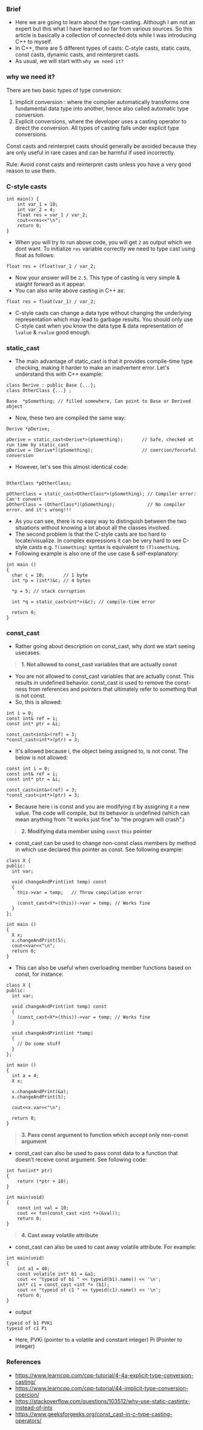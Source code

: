 ### Brief
- Here we are going to learn about the type-casting. Although I am not an expert but this what I have learned so far from various sources. So this article is basically a collection of connected dots while I was introducing C++ to myself.
- In C++, there are 5 different types of casts: C-style casts, static casts, const casts, dynamic casts, and reinterpret casts.
- As usual, we will start with `why we need it?`
### why we need it?
There are two basic types of type conversion: 
  1. Implicit conversion : where the compiler automatically transforms one fundamental data type into another, hence also called automatic type conversion.
  2. Explicit conversions, where the developer uses a casting operator to direct the conversion.
All types of casting falls under explicit type conversions.



Const casts and reinterpret casts should generally be avoided because they are only useful in rare cases and can be harmful if used incorrectly.

Rule: Avoid const casts and reinterpret casts unless you have a very good reason to use them.


### C-style casts
```
int main() { 
    int var_1 = 10;
    int var_2 = 4;
    float res = var_1 / var_2;
    cout<<res<<"\n";
    return 0; 
}
```
- When you will try to run above code, you will get `2` as output which we dont want. To initialize `res` variable correctly we need to type cast using float as follows:
```
float res = (float)var_1 / var_2;
```
- Now your answer will be `2.5`. This type of casting is very simple & staight forward as it appear.
- You can also write above casting in C++ as:
```
float res = float(var_1) / var_2;
```
- C-style casts can change a data type without changing the underlying representation which may lead to garbage results. You should only use C-style cast when you know the data type & data representation of `lvalue` & `rvalue` good enough.

### static_cast
- The main advantage of static_cast is that it provides compile-time type checking, making it harder to make an inadvertent error. Let's understand this with C++ example:
```
class Derive : public Base {...};
class OtherClass {...} ;

Base  *pSomething; // filled somewhere, Can point to Base or Derived object
```
- Now, these two are compiled the same way:
```
Derive *pDerive;

pDerive = static_cast<Derive*>(pSomething);       // Safe, checked at run time by static_cast
pDerive = (Derive*)(pSomething);                  // coercion/forceful conversion
```
- However, let's see this almost identical code:
```

OtherClass *pOtherClass;

pOtherClass = static_cast<OtherClass*>(pSomething); // Compiler error: Can't convert
pOtherClass = (OtherClass*)(pSomething);            // No compiler error. and it's wrong!!!
```
- As you can see, there is no easy way to distinguish between the two situations without knowing a lot about all the classes involved.
- The second problem is that the C-style casts are too hard to locate/visualize. In complex expressions it can be very hard to see C-style casts e.g. `T(something)` syntax is equivalent to `(T)something`.
- Following example is also one of the use case & self-explanatory:
```
int main ()
{
  char c = 10;       // 1 byte
  int *p = (int*)&c; // 4 bytes

  *p = 5; // stack corruption

  int *q = static_cast<int*>(&c); // compile-time error

  return 0;
}
```
### const_cast
- Rather going about description on const_cast, why dont we start seeing usecases.
> **1. Not allowed to const_cast variables that are actually const**
 - You are not allowed to const_cast variables that are actually const. This results in undefined behavior. const_cast is used to remove the const-ness from references and pointers that ultimately refer to something that is not const.
- So, this is allowed:
```
int i = 0;
const int& ref = i;
const int* ptr = &i;

const_cast<int&>(ref) = 3;
*const_cast<int*>(ptr) = 3;
```
- It's allowed because i, the object being assigned to, is not const. The below is not allowed:
```
const int i = 0;
const int& ref = i;
const int* ptr = &i;

const_cast<int&>(ref) = 3;
*const_cast<int*>(ptr) = 3;
```
- Because here i is const and you are modifying it by assigning it a new value. The code will compile, but its behavior is undefined (which can mean anything from "it works just fine" to "the program will crash".)
> **2. Modifying data member using `const` `this` pointer**
- const_cast can be used to change non-const class members by method in which use declared this pointer as const. See following example:
```
class X {
public:
  int var;

  void changeAndPrint(int temp) const
  {
    this->var = temp;   // Throw compilation error

    (const_cast<X*>(this))->var = temp; // Works fine    
  }
};

int main ()
{
  X x;
  x.changeAndPrint(5);
  cout<<var<<"\n";
  return 0;
}
```
- This can also be useful when overloading member functions based on const, for instance:
```
class X {
public:
  int var;

  void changeAndPrint(int temp) const
  {
    (const_cast<X*>(this))->var = temp; // Works fine    
  }

  void changeAndPrint(int *temp)
  {
    // Do some stuff
  }
};

int main ()
{
  int a = 4;
  X x;

  x.changeAndPrint(&a);
  x.changeAndPrint(5);

  cout<<x.var<<"\n";
  
  return 0;
}
```
> **3. Pass const argument to function which accept only non-const argument**
- const_cast can also be used to pass const data to a function that doesn’t receive const argument. See following code:
```
int fun(int* ptr) 
{ 
    return (*ptr + 10); 
} 
  
int main(void) 
{ 
    const int val = 10; 
    cout << fun(const_cast <int *>(&val)); 
    return 0; 
} 
```
> **4. Cast away volatile attribute**
- const_cast can also be used to cast away volatile attribute. For example:
```
int main(void) 
{ 
    int a1 = 40; 
    const volatile int* b1 = &a1; 
    cout << "typeid of b1 " << typeid(b1).name() << '\n'; 
    int* c1 = const_cast <int *> (b1); 
    cout << "typeid of c1 " << typeid(c1).name() << '\n'; 
    return 0; 
} 
```
- output
```
typeid of b1 PVKi
typeid of c1 Pi
```
- Here, 
PVKi (pointer to a volatile and constant integer) 
Pi (Pointer to integer)

### References
- https://www.learncpp.com/cpp-tutorial/4-4a-explicit-type-conversion-casting/
- https://www.learncpp.com/cpp-tutorial/44-implicit-type-conversion-coercion/
- https://stackoverflow.com/questions/103512/why-use-static-castintx-instead-of-intx
- https://www.geeksforgeeks.org/const_cast-in-c-type-casting-operators/
